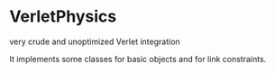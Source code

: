 # VerletPhysics
very crude and unoptimized Verlet integration

It implements some classes for basic objects and for link constraints.
